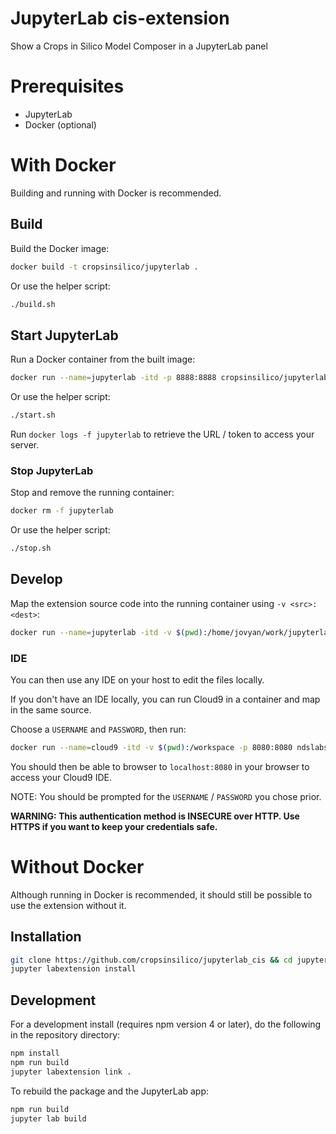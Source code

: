 # JupyterLab cis-extension

Show a Crops in Silico Model Composer in a JupyterLab panel


# Prerequisites

* JupyterLab
* Docker (optional)

# With Docker
Building and running with Docker is recommended.

## Build
Build the Docker image:
```bash
docker build -t cropsinsilico/jupyterlab .
```

Or use the helper script:
```bash
./build.sh
```

## Start JupyterLab
Run a Docker container from the built image:
```bash
docker run --name=jupyterlab -itd -p 8888:8888 cropsinsilico/jupyterlab
```

Or use the helper script:
```bash
./start.sh
```

Run `docker logs -f jupyterlab` to retrieve the URL / token to access your server.


### Stop JupyterLab
Stop and remove the running container:
```bash
docker rm -f jupyterlab
```

Or use the helper script:
```bash
./stop.sh
```

## Develop
Map the extension source code into the running container using `-v <src>:<dest>`:
```bash
docker run --name=jupyterlab -itd -v $(pwd):/home/jovyan/work/jupyterlab_cis -p 8888:8888 cropsinsilico/jupyterlab
```

### IDE
You can then use any IDE on your host to edit the files locally.

If you don't have an IDE locally, you can run Cloud9 in a container and map
in the same source.

Choose a `USERNAME` and `PASSWORD`, then run:
```bash
docker run --name=cloud9 -itd -v $(pwd):/workspace -p 8080:8080 ndslabs/cloud9-all node /cloud9/server.js -p 8080 -l 0.0.0.0 -a <USERNAME>:<PASSWORD> -w /workspace
```

You should then be able to browser to `localhost:8080` in your browser to access your Cloud9 IDE.

NOTE: You should be prompted for the `USERNAME` / `PASSWORD` you chose prior.

**WARNING: This authentication method is INSECURE over HTTP. Use HTTPS if you want
to keep your credentials safe.**

# Without Docker
Although running in Docker is recommended, it should still be possible to use 
the extension without it.

## Installation

```bash
git clone https://github.com/cropsinsilico/jupyterlab_cis && cd jupyterlab_cis/
jupyter labextension install
```

## Development

For a development install (requires npm version 4 or later), do the following in the repository directory:

```bash
npm install
npm run build
jupyter labextension link .
```

To rebuild the package and the JupyterLab app:

```bash
npm run build
jupyter lab build
```

